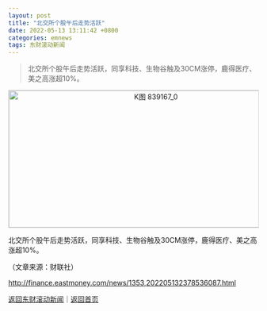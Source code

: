 ```yaml
---
layout: post
title: "北交所个股午后走势活跃"
date: 2022-05-13 13:11:42 +0800
categories: emnews
tags: 东财滚动新闻
---
```

> 北交所个股午后走势活跃，同享科技、生物谷触及30CM涨停，鹿得医疗、美之高涨超10%。

<!-- EM_StockImg_Start --><p style="text-align:center;"><a href="http://quote.eastmoney.com/unify/r/0.839167" data-code="839167|0|_TB" data-code2="839167|0|81|" class="EmImageRemark" target="_blank"><img src="https://webquoteklinepic.eastmoney.com/GetPic.aspx?nid=0.839167&imageType=k&token=28dfeb41d35cc81d84b4664d7c23c49f&at=1" border="0" alt="K图 839167_0" data-code="K 839167|0|_TB" data-code2="K 839167|0|81|" style="border:#d1d1d1 1px solid;" width="578" height="276" /></a></p><!-- EM_StockImg_End --><p> 北交所个股午后走势活跃，同享科技、生物谷触及30CM涨停，鹿得医疗、美之高涨超10%。</p><p class="em_media">（文章来源：财联社）</p>

<http://finance.eastmoney.com/news/1353,202205132378536087.html>

[返回东财滚动新闻](//finews.withounder.com/emnews/)｜[返回首页](//finews.withounder.com/)